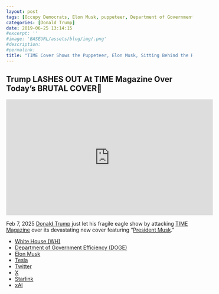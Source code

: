 ```yaml
---
layout: post
tags: [Occupy Democrats, Elon Musk, puppeteer, Department of Government Efficiency (DOGE), Time, president (POTUS), White House (WH), politics]
categories: [Donald Trump]
date: 2019-06-25 13:14:15
#excerpt: ''
#image: 'BASEURL/assets/blog/img/.png'
#description:
#permalink:
title: "TIME Cover Shows the Puppeteer, Elon Musk, Sitting Behind the Resolute Desk of Trump, the Puppet"
---
```



## Trump LASHES OUT At TIME Magazine Over Today’s BRUTAL COVER🚨

<iframe width="560" height="315" src="https://www.youtube.com/embed/CeADN12mpek?si=71C8FMCOleY6kdlW" title="YouTube video player" frameborder="0" allow="accelerometer; autoplay; clipboard-write; encrypted-media; gyroscope; picture-in-picture; web-share" referrerpolicy="strict-origin-when-cross-origin" allowfullscreen></iframe>

Feb 7, 2025
[Donald Trump](https://www.whitehouse.gov/) just let his fragile eagle show by attacking [TIME Magazine](https://www.time.com/) over its devastating new cover featuring “[President Musk]().”

- [White House (WH)](https://www.whitehouse.gov/)
- [Department of Government Efficiency (DOGE)](https://doge.gov/)
- [Elon Musk](https://x.com/elonmusk/)
- [Tesla](https://www.tesla.com/)
- [Twitter](https://twitter.com/)
- [ X](https://x.com/)
- [Starlink](https://www.starlink.com/)
- [xAI](https://x.ai/)
